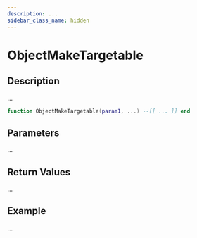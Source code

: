 ```yaml
---
description: ...
sidebar_class_name: hidden
---
```


# ObjectMakeTargetable

## Description

...

```lua
function ObjectMakeTargetable(param1, ...) --[[ ... ]] end
```

## Parameters

...

## Return Values

...

## Example

...


